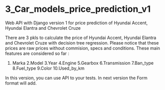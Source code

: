 # 3_Car_models_price_prediction_v1
Web API with Django version 1 for price prediction of Hyundai Accent, Hyundai Elantra and Chevrolet Cruze

There are 3 pkls to calculate the price of Hyundai Accent, Hyundai Elantra and Chevrolet Cruze with decision tree regression.
Please notice that these prices are raw prices without commision, specs and conditions.
These main features are considered so far : 
1. Marka
2.Model
3.Year
4.Engine
5.Gearbox
6.Transmission
7.Ban_type
8.Fuel_type
9.Color
10.Used_by_km

In this version, you can use API to your tests. In next version the Form format will add.
